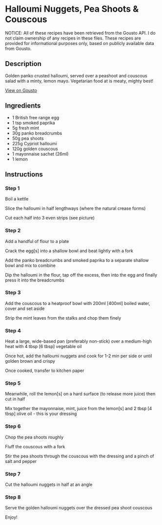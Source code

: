 # Halloumi Nuggets, Pea Shoots & Couscous

NOTICE: All of these recipes have been retrieved from the Gousto API. I do not claim ownership of any recipes in these files. These recipes are provided for informational purposes only, based on publicly available data from Gousto.

## Description

Golden panko crusted halloumi, served over a peashoot and couscous salad with a minty, lemon mayo. Vegetarian food at is meaty, mighty best! 

[View on Gousto](https://www.gousto.co.uk/recipes/cookbook/halloumi-nuggets-pea-shoots-couscous)

## Ingredients

- 1 British free range egg
- 1 tsp smoked paprika
- 5g fresh mint 
- 30g panko breadcrumbs
- 50g pea shoots 
- 225g Cypriot halloumi 
- 120g golden couscous
- 1 mayonnaise sachet (26ml)
- 1 lemon 

## Instructions


### Step 1

Boil a kettle


Slice the halloumi in half lengthways (where the natural crease forms)


Cut each half into 3 even strips (see picture)


### Step 2

Add a handful of flour to a plate


Crack&nbsp;the egg<span class="text-danger">[s]</span>&nbsp;into a shallow bowl and beat lightly with a fork&nbsp;


Add&nbsp;the panko&nbsp;breadcrumbs and smoked&nbsp;paprika to a separate shallow bowl and mix to combine


Dip the halloumi&nbsp;in the flour, tap off the excess, then into the egg and finally press it into the breadcrumbs


### Step 3

Add the couscous to a heatproof bowl with 200ml <span class="text-danger">[400ml]</span> boiled water, cover and set aside


Strip the mint leaves from the stalks and chop them&nbsp;finely


### Step 4

Heat a large, wide-based pan (preferably non-stick) over a medium-high heat with 4 tbsp<span class="text-danger"> [6 tbsp]</span> vegetable oil


Once hot, add the&nbsp;halloumi nuggets and cook for 1-2 min per side or until golden brown and crispy&nbsp;


Once cooked, transfer to kitchen paper&nbsp;


### Step 5

Meanwhile, roll the lemon<span class="text-danger">[s]</span> on a hard surface (to release more juice) then cut in half


Mix together the mayonnaise, mint, juice from the lemon<span class="text-danger">[s]</span> and 2 tbsp<span class="text-danger"> [4 tbsp]</span> olive oil - this is your dressing


### Step 6

Chop the&nbsp;pea shoots roughly


Fluff the couscous with a fork


Stir the pea shoots through the couscous with the dressing and a pinch of salt and pepper


### Step 7

Cut the halloumi nuggets in half at an angle

### Step 8

Serve the golden halloumi nuggets over the dressed pea shoot couscous&nbsp;


Enjoy!

